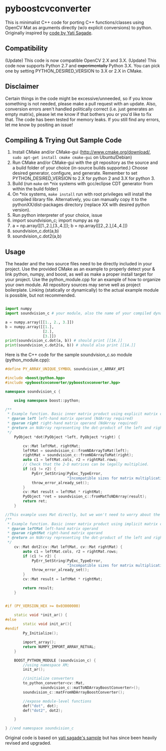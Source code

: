 pyboostcvconverter
==================

This is minimalist C++ code for porting C++ functions/classes using OpenCV Mat as arguments directly (w/o explicit conversions) to python. Originally inspired by [code by Yati Sagade](https://github.com/yati-sagade/blog-content/blob/master/content/numpy-boost-python-opencv.rst).

Compatibility
-----------------
(Update) This code is now compatible OpenCV 2.X and 3.X. 
(Update) This code now supports Python 2.7 and ~~experimentally~~ Python 3.X. You can pick one by setting PYTHON_DESIRED_VERSION to 3.X or 2.X in CMake.

Disclaimer
-----------------
Certain things in the code might be excessive/unneeded, so if you know something is not needed, please make a pull request with an update. Also, conversion errors aren't handled politically correct (i.e. just generates an empty matrix), please let me know if that bothers you or you'd like to fix that.
The code has been tested for memory leaks. If you still find any errors, let me know by positing an issue! 

Compiling & Trying Out Sample Code
----------------------
1. Install CMake and/or CMake-gui (http://www.cmake.org/download/, ```sudo apt-get install cmake cmake-gui``` on Ubuntu/Debian)
2. Run CMake and/or CMake-gui with the git repository as the source and a build folder of your choice (in-source builds supported.) Choose desired generator, configure, and generate. Remember to set PYTHON_DESIRED_VERSION to 2.X for python 2 and 3.X for python 3.
3. Build (run ```make``` on *nix systems with gcc/eclipse CDT generator from within the build folder)
4. On *nix systems, ```make install``` run with root privileges will install the compiled library file. Alternatively, you can manually copy it to the pythonXX/dist-packages directory (replace XX with desired python version).
5. Run python interpreter of your choice, issue 
  1. import soundvision_c; import numpy as np
  2. a = np.array([[1.,2.],[3.,4.]]); b = np.array([[2.,2.],[4.,4.]])
  3. soundvision_c.dot(a,b)
  4. soundvision_c.dot2(a,b)

Usage
----------------
The header and the two source files need to be directly included in your project. Use the provided CMake as an example to properly detect your & link python, numpy, and boost, as well as make a proper install target for your project. Use the python_module.cpp for an example of how to organize your own module. All repository sources may serve well as project boilerplate. Linking (statically or dynamically) to the actual example module is possible, but not recommended.

```python

import numpy
import soundvision_c # your module, also the name of your compiled dynamic library file w/o the extension

a = numpy.array([[1., 2., 3.]])
b = numpy.array([[1.],
                 [2.],
                 [3.]])
print(soundvision_c.dot(a, b)) # should print [[14.]]
print(soundvision_c.dot2(a, b)) # should also print [[14.]]
```
Here is the C++ code for the sample soundvision_c.so module (python_module.cpp):

```c++
#define PY_ARRAY_UNIQUE_SYMBOL soundvision_c_ARRAY_API

#include <boost/python.hpp>
#include <pyboostcvconverter/pyboostcvconverter.hpp>

namespace soundvision_c {

    using namespace boost::python;

/**
 * Example function. Basic inner matrix product using explicit matrix conversion.
 * @param left left-hand matrix operand (NdArray required)
 * @param right right-hand matrix operand (NdArray required)
 * @return an NdArray representing the dot-product of the left and right operands
 */
    PyObject *dot(PyObject *left, PyObject *right) {

        cv::Mat leftMat, rightMat;
        leftMat = soundvision_c::fromNDArrayToMat(left);
        rightMat = soundvision_c::fromNDArrayToMat(right);
        auto c1 = leftMat.cols, r2 = rightMat.rows;
        // Check that the 2-D matrices can be legally multiplied.
        if (c1 != r2) {
            PyErr_SetString(PyExc_TypeError,
                            "Incompatible sizes for matrix multiplication.");
            throw_error_already_set();
        }
        cv::Mat result = leftMat * rightMat;
        PyObject *ret = soundvision_c::fromMatToNDArray(result);
        return ret;
    }

//This example uses Mat directly, but we won't need to worry about the conversion
/**
 * Example function. Basic inner matrix product using implicit matrix conversion.
 * @param leftMat left-hand matrix operand
 * @param rightMat right-hand matrix operand
 * @return an NdArray representing the dot-product of the left and right operands
 */
    cv::Mat dot2(cv::Mat leftMat, cv::Mat rightMat) {
        auto c1 = leftMat.cols, r2 = rightMat.rows;
        if (c1 != r2) {
            PyErr_SetString(PyExc_TypeError,
                            "Incompatible sizes for matrix multiplication.");
            throw_error_already_set();
        }
        cv::Mat result = leftMat * rightMat;

        return result;
    }


#if (PY_VERSION_HEX >= 0x03000000)

    static void *init_ar() {
#else
        static void init_ar(){
#endif
        Py_Initialize();

        import_array();
        return NUMPY_IMPORT_ARRAY_RETVAL;
    }

    BOOST_PYTHON_MODULE (soundvision_c) {
        //using namespace XM;
        init_ar();

        //initialize converters
        to_python_converter<cv::Mat,
                soundvision_c::matToNDArrayBoostConverter>();
        soundvision_c::matFromNDArrayBoostConverter();

        //expose module-level functions
        def("dot", dot);
        def("dot2", dot2);

    }

} //end namespace soundvision_c
```

Original code is based on [yati sagade's sample](https://github.com/yati-sagade/blog-content/blob/master/content/numpy-boost-python-opencv.rst) but has since been heavily revised and upgraded.
